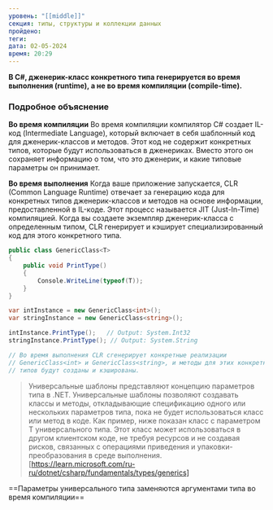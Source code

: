 ```yaml
---
уровень: "[[middle]]"
секция: типы, структуры и коллекции данных
пройдено: 
теги: 
дата: 02-05-2024
время: 20:29
---
```

**В C#, дженерик-класс конкретного типа генерируется во время выполнения (runtime), а не во время компиляции (compile-time).**

### Подробное объяснение

**Во время компиляции**
Во время компиляции компилятор C# создает IL-код (Intermediate Language), который включает в себя шаблонный код для дженерик-классов и методов. Этот код не содержит конкретных типов, которые будут использоваться в дженериках. Вместо этого он сохраняет информацию о том, что это дженерик, и какие типовые параметры он принимает.

**Во время выполнения**
Когда ваше приложение запускается, CLR (Common Language Runtime) отвечает за генерацию кода для конкретных типов дженерик-классов и методов на основе информации, предоставленной в IL-коде. Этот процесс называется JIT (Just-In-Time) компиляцией. Когда вы создаете экземпляр дженерик-класса с определенным типом, CLR генерирует и кэширует специализированный код для этого конкретного типа.

```c#
public class GenericClass<T>
{
    public void PrintType()
    {
        Console.WriteLine(typeof(T));
    }
}

var intInstance = new GenericClass<int>();
var stringInstance = new GenericClass<string>();

intInstance.PrintType();   // Output: System.Int32
stringInstance.PrintType(); // Output: System.String

// Во время выполнения CLR сгенерирует конкретные реализации
// GenericClass<int> и GenericClass<string>, и методы для этих конкретных
// типов будут созданы и кэшированы.
```

> Универсальные шаблоны представляют концепцию параметров типа в .NET. Универсальные шаблоны позволяют создавать классы и методы, откладывающие спецификацию одного или нескольких параметров типа, пока не будет  использоваться класс или метод в коде. Как пример, ниже показан класс с параметром T универсального типа. Этот класс может использоваться в другом клиентском коде, не требуя ресурсов и не создавая рисков, связанных с операциями приведения и упаковки-преобразования в среде выполнения.
> [https://learn.microsoft.com/ru-ru/dotnet/csharp/fundamentals/types/generics]


==Параметры универсального типа заменяются аргументами типа во время компиляции==